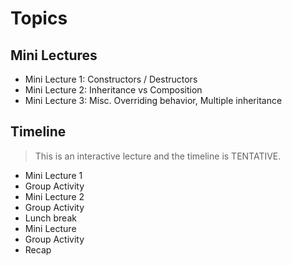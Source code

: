 
# Topics

## Mini Lectures
- Mini Lecture 1: Constructors / Destructors
- Mini Lecture 2: Inheritance vs Composition
- Mini Lecture 3: Misc. Overriding behavior, Multiple inheritance


## Timeline

> This is an interactive lecture and the timeline is TENTATIVE.

- Mini Lecture 1
- Group Activity
- Mini Lecture 2
- Group Activity
- Lunch break
- Mini Lecture
- Group Activity
- Recap